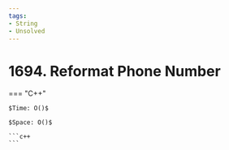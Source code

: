 ```yaml
---
tags:
- String
- Unsolved
---
```



# 1694. Reformat Phone Number

=== "C++"

    $Time: O()$

    $Space: O()$

    ```c++
    ```